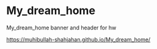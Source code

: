 # My_dream_home
My_dream_home banner and header for hw


https://muhibullah-shahjahan.github.io/My_dream_home/
